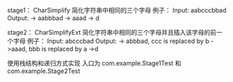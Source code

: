 stage1：
  CharSimplify 简化字符串中相同的三个字母
  例子：
    Input: aabcccbbad
    Output:
    -> aabbbad
    -> aaad
    -> d

stage2：
    CharSimplifyExt 简化字符串中相同的三个字母并且插入该字母的前一个字母
    例子：
    Input: abcccbad
    Output:
    -> abbbad, ccc is replaced by b
    ->aaad, bbb is replaced by a
    ->d

使用栈结构和递归方式实现
入口为 com.example.Stage1Test 和 com.example.Stage2Test
